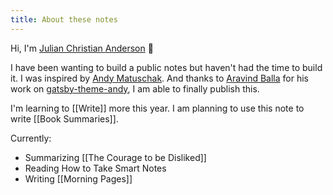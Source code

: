 ```yaml
---
title: About these notes
---
```


Hi, I'm [Julian Christian Anderson](https://juliancanderson.com) 👋

I have been wanting to build a public notes but haven't had the time to build it. I was inspired by [Andy Matuschak](https://notes.andymatuschak.org/About_these_notes). And thanks to [Aravind Balla](https://twitter.com/aravindballa) for his work on [gatsby-theme-andy](https://github.com/aravindballa/gatsby-theme-andy/), I am able to finally publish this.

I'm learning to [[Write]] more this year. I am planning to use this note to write [[Book Summaries]].

Currently:
- Summarizing [[The Courage to be Disliked]]
- Reading How to Take Smart Notes
- Writing [[Morning Pages]]
